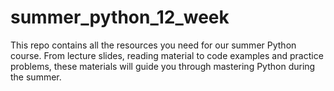 # summer_python_12_week
This repo contains all the resources you need for our summer Python course. From lecture slides, reading material to code examples and practice problems, these materials will guide you through mastering Python during the summer. 
